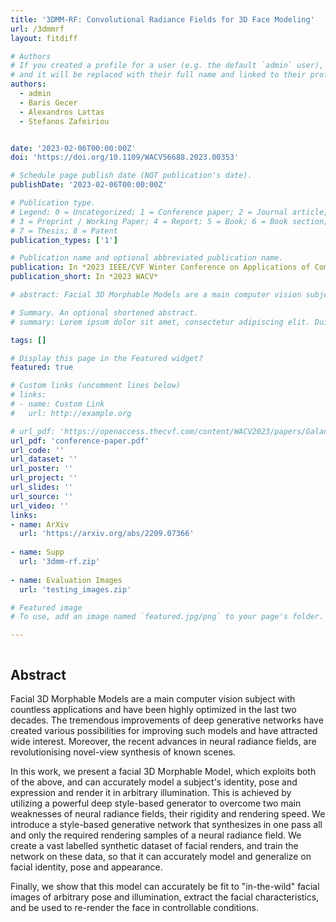 ```yaml
---
title: '3DMM-RF: Convolutional Radiance Fields for 3D Face Modeling'
url: /3dmmrf
layout: fitdiff

# Authors
# If you created a profile for a user (e.g. the default `admin` user), write the username (folder name) here
# and it will be replaced with their full name and linked to their profile.
authors:
  - admin
  - Baris Gecer
  - Alexandros Lattas
  - Stefanos Zafeiriou 


date: '2023-02-06T00:00:00Z'
doi: 'https://doi.org/10.1109/WACV56688.2023.00353'

# Schedule page publish date (NOT publication's date).
publishDate: '2023-02-06T00:00:00Z'

# Publication type.
# Legend: 0 = Uncategorized; 1 = Conference paper; 2 = Journal article;
# 3 = Preprint / Working Paper; 4 = Report; 5 = Book; 6 = Book section;
# 7 = Thesis; 8 = Patent
publication_types: ['1']

# Publication name and optional abbreviated publication name.
publication: In *2023 IEEE/CVF Winter Conference on Applications of Computer Vision (WACV)*
publication_short: In *2023 WACV*

# abstract: Facial 3D Morphable Models are a main computer vision subject with countless applications and have been highly optimized in the last two decades. The tremendous improvements of deep generative networks have created various possibilities for improving such models and have attracted wide interest. Moreover, the recent advances in neural radiance fields, are revolutionising novel-view synthesis of known scenes. In this work, we present a facial 3D Morphable Model, which exploits both of the above, and can accurately model a subject's identity, pose and expression and render it in arbitrary illumination. This is achieved by utilizing a powerful deep style-based generator to overcome two main weaknesses of neural radiance fields, their rigidity and rendering speed. We introduce a style-based generative network that synthesizes in one pass all and only the required rendering samples of a neural radiance field. We create a vast labelled synthetic dataset of facial renders, and train the network on these data, so that it can accurately model and generalize on facial identity, pose and appearance. Finally, we show that this model can accurately be fit to "in-the-wild" facial images of arbitrary pose and illumination, extract the facial characteristics, and be used to re-render the face in controllable conditions. 

# Summary. An optional shortened abstract.
# summary: Lorem ipsum dolor sit amet, consectetur adipiscing elit. Duis posuere tellus ac convallis placerat. Proin tincidunt magna sed ex sollicitudin condimentum.

tags: []

# Display this page in the Featured widget?
featured: true

# Custom links (uncomment lines below)
# links:
# - name: Custom Link
#   url: http://example.org

# url_pdf: 'https://openaccess.thecvf.com/content/WACV2023/papers/Galanakis_3DMM-RF_Convolutional_Radiance_Fields_for_3D_Face_Modeling_WACV_2023_paper.pdf'
url_pdf: 'conference-paper.pdf'
url_code: ''
url_dataset: ''
url_poster: ''
url_project: ''
url_slides: ''
url_source: ''
url_video: ''
links:
- name: ArXiv
  url: 'https://arxiv.org/abs/2209.07366'
  
- name: Supp
  url: '3dmm-rf.zip'
  
- name: Evaluation Images
  url: 'testing_images.zip'

# Featured image
# To use, add an image named `featured.jpg/png` to your page's folder.

---
```


<section class="section">
  <div class="container is-max-desktop">
    <div class="columns is-centered has-text-centered">
      <div class="column is-four-fifths">
        <h2 >Abstract</h2>
        <div class="content has-text-justified">
          <p>
            Facial 3D Morphable Models are a main computer vision subject with countless applications and have been highly optimized in the last two decades. The tremendous improvements of deep generative networks have created various possibilities for improving such models and have attracted wide interest. Moreover, the recent advances in neural radiance fields, are revolutionising novel-view synthesis of known scenes.
          </p>
          <p>
          In this work, we present a facial 3D Morphable Model, which exploits both of the above, and can accurately model a subject's identity, pose and expression and render it in arbitrary illumination. This is achieved by utilizing a powerful deep style-based generator to overcome two main weaknesses of neural radiance fields, their rigidity and rendering speed. We introduce a style-based generative network that synthesizes in one pass all and only the required rendering samples of a neural radiance field. We create a vast labelled synthetic dataset of facial renders, and train the network on these data, so that it can accurately model and generalize on facial identity, pose and appearance. 
          <p>
          Finally, we show that this model can accurately be fit to "in-the-wild" facial images of arbitrary pose and illumination, extract the facial characteristics, and be used to re-render the face in controllable conditions.
          </p>
          </p>
          <br>
        </div>
      </div>
    </div>
  </div>
</section>



